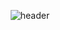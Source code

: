 <div align="center">
  
  ![header](https://capsule-render.vercel.app/api?type=Cylinder&text=YoungMin)
</div>


